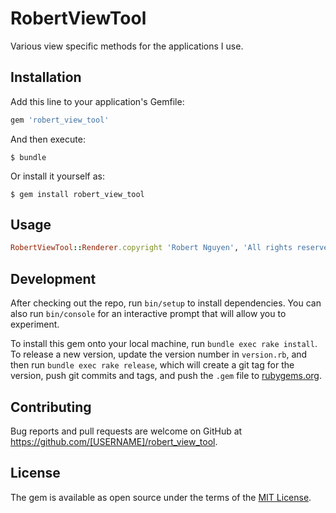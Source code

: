 # RobertViewTool

Various view specific methods for the applications I use.

## Installation

Add this line to your application's Gemfile:

```ruby
gem 'robert_view_tool'
```

And then execute:

    $ bundle

Or install it yourself as:

    $ gem install robert_view_tool

## Usage

```ruby
RobertViewTool::Renderer.copyright 'Robert Nguyen', 'All rights reserved'
```

## Development

After checking out the repo, run `bin/setup` to install dependencies. You can also run `bin/console` for an interactive prompt that will allow you to experiment.

To install this gem onto your local machine, run `bundle exec rake install`. To release a new version, update the version number in `version.rb`, and then run `bundle exec rake release`, which will create a git tag for the version, push git commits and tags, and push the `.gem` file to [rubygems.org](https://rubygems.org).

## Contributing

Bug reports and pull requests are welcome on GitHub at https://github.com/[USERNAME]/robert_view_tool.

## License

The gem is available as open source under the terms of the [MIT License](https://opensource.org/licenses/MIT).
